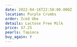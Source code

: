 ```yaml
---
date: 2022-04-16T22:58:00.000Z
location: Purple Crumbs
order: Iced Ube
details: Lactose Free Milk
price: $7.25
pearls: Tapioca
buy_again: Y
---
```

